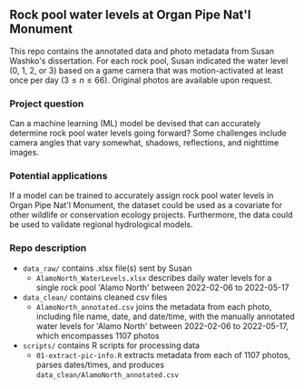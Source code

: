 ## Rock pool water levels at Organ Pipe Nat'l Monument

This repo contains the annotated data and photo metadata from Susan Washko's dissertation. For each rock pool, Susan indicated the water level (0, 1, 2, or 3) based on a game camera that was motion-activated at least once per day ($3 \leq n \leq 66$). Original photos are available upon request.

### Project question

Can a machine learning (ML) model be devised that can accurately determine rock pool water levels going forward? Some challenges include camera angles that vary somewhat, shadows, reflections, and nighttime images.

### Potential applications

If a model can be trained to accurately assign rock pool water levels in Organ Pipe Nat'l Monument, the dataset could be used as a covariate for other wildlife or conservation ecology projects. Furthermore, the data could be used to validate regional hydrological models.

### Repo description

-   `data_raw/` contains .xlsx file(s) sent by Susan
    -   `AlamoNorth_WaterLevels.xlsx` describes daily water levels for a single rock pool 'Alamo North' between 2022-02-06 to 2022-05-17
-   `data_clean/` contains cleaned csv files
    -   `AlamoNorth_annotated.csv` joins the metadata from each photo, including file name, date, and date/time, with the manually annotated water levels for 'Alamo North' between 2022-02-06 to 2022-05-17, which encompasses 1107 photos
-   `scripts/` contains R scripts for processing data
    -   `01-extract-pic-info.R` extracts metadata from each of 1107 photos, parses dates/times, and produces `data_clean/AlamoNorth_annotated.csv`
